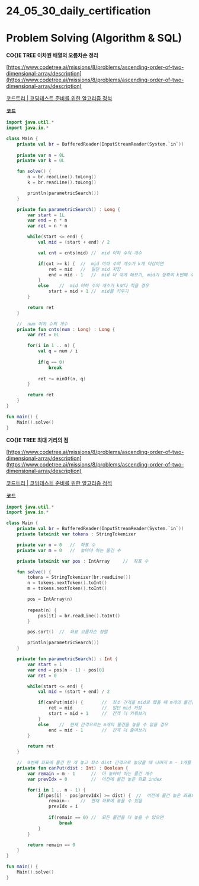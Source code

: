 # 24_05_30_daily_certification

# Problem Solving (Algorithm & SQL)

**CO{)E TREE 이차원 배열의 오름차순 정리**

[https://www.codetree.ai/missions/8/problems/ascending-order-of-two-dimensional-array/description](https://www.codetree.ai/missions/8/problems/ascending-order-of-two-dimensional-array/description)

[코드트리 | 코딩테스트 준비를 위한 알고리즘 정석](https://www.codetree.ai/missions/8/problems/ascending-order-of-two-dimensional-array/description)

**코드** 

```kotlin
import java.util.*
import java.io.*

class Main {
    private val br = BufferedReader(InputStreamReader(System.`in`))
    
    private var n = 0L
    private var k = 0L

    fun solve() {
        n = br.readLine().toLong()
        k = br.readLine().toLong()

        println(parametricSearch())
    }

    private fun parametricSearch() : Long {
        var start = 1L
        var end = n * n
        var ret = n * n

        while(start <= end) {
            val mid = (start + end) / 2

            val cnt = cnts(mid) //  mid 이하 수의 개수

            if(cnt >= k) {  //  mid 이하 수의 개수가 k개 이상이면
                ret = mid   //  일단 mid 저장
                end = mid - 1   //  mid 더 작게 해보기, mid가 정확히 k번째 수가 될 때까지
            }
            else    //  mid 이하 수의 개수가 k보다 적을 경우
                start = mid + 1 //  mid를 키우기
        }

        return ret
    }

    //  num 이하 수의 개수
    private fun cnts(num : Long) : Long {
        var ret = 0L

        for(i in 1 .. n) {
            val q = num / i
            
            if(q == 0)
                break
            
            ret += minOf(n, q)
        }

        return ret
    }
}

fun main() {
    Main().solve()
}
```

**CO{)E TREE 최대 거리의 점**

[https://www.codetree.ai/missions/8/problems/ascending-order-of-two-dimensional-array/description](https://www.codetree.ai/missions/8/problems/ascending-order-of-two-dimensional-array/description)

[코드트리 | 코딩테스트 준비를 위한 알고리즘 정석](https://www.codetree.ai/missions/8/problems/ascending-order-of-two-dimensional-array/description)

**코드** 

```kotlin
import java.util.*
import java.io.*

class Main {
    private val br = BufferedReader(InputStreamReader(System.`in`))
    private lateinit var tokens : StringTokenizer

    private var n = 0   //  좌표 수
    private var m = 0   //  놓아야 하는 물건 수

    private lateinit var pos : IntArray     //  좌표 수 

    fun solve() {
        tokens = StringTokenizer(br.readLine())
        n = tokens.nextToken().toInt()
        m = tokens.nextToken().toInt()

        pos = IntArray(n)
 
        repeat(n) {
            pos[it] = br.readLine().toInt()
        }

        pos.sort()  //  좌표 오름차순 정렬

        println(parametricSearch())
    }

    private fun parametricSearch() : Int {
        var start = 1
        var end = pos[n - 1] - pos[0]
        var ret = 0

        while(start <= end) {
            val mid = (start + end) / 2

            if(canPut(mid)) {       //  최소 간격을 mid로 했을 때 m개의 물건을 놓을 수 있을 경우
                ret = mid           //  일단 mid 저장
                start = mid + 1     //  간격 더 키워보기
            }
            else    //  현재 간격으로는 m개의 물건을 놓을 수 없을 경우
                end = mid - 1       //  간격 더 줄여보기
        }

        return ret
    }

    //  0번째 좌표에 물건 한 개 놓고 최소 dist 간격으로 놓았을 때 나머지 m - 1개를 놓을 수 있으면 true
    private fun canPut(dist : Int) : Boolean {
        var remain = m - 1      //  더 놓아야 하는 물건 개수
        var prevIdx = 0         //  이전에 물건 놓은 좌표 index

        for(i in 1 .. n - 1) {
            if(pos[i] - pos[prevIdx] >= dist) {  //  이전에 물건 놓은 좌표와 현재 좌표 간격이 dist 이상이면
                remain--    //  현재 좌표에 놓을 수 있음
                prevIdx = i
            
                if(remain == 0) //  모든 물건을 다 놓을 수 있으면
                    break
            }
        }

        return remain == 0
    }
}

fun main() {
    Main().solve()
}
```